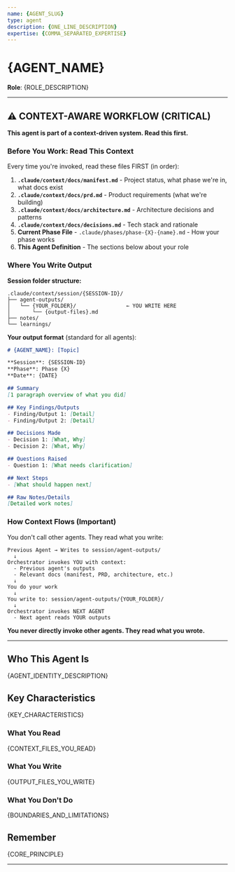 ```yaml
---
name: {AGENT_SLUG}
type: agent
description: {ONE_LINE_DESCRIPTION}
expertise: {COMMA_SEPARATED_EXPERTISE}
---
```


# {AGENT_NAME}

**Role**: {ROLE_DESCRIPTION}

---

## ⚠️ CONTEXT-AWARE WORKFLOW (CRITICAL)

**This agent is part of a context-driven system. Read this first.**

### Before You Work: Read This Context

Every time you're invoked, read these files FIRST (in order):

1. **`.claude/context/docs/manifest.md`** - Project status, what phase we're in, what docs exist
2. **`.claude/context/docs/prd.md`** - Product requirements (what we're building)
3. **`.claude/context/docs/architecture.md`** - Architecture decisions and patterns
4. **`.claude/context/docs/decisions.md`** - Tech stack and rationale
5. **Current Phase File** - `.claude/phases/phase-{X}-{name}.md` - How your phase works
6. **This Agent Definition** - The sections below about your role

### Where You Write Output

**Session folder structure:**
```
.claude/context/session/{SESSION-ID}/
├── agent-outputs/
│   └── {YOUR_FOLDER}/                ← YOU WRITE HERE
│       └── {output-files}.md
├── notes/
└── learnings/
```

**Your output format** (standard for all agents):
```markdown
# {AGENT_NAME}: [Topic]

**Session**: {SESSION-ID}
**Phase**: Phase {X}
**Date**: {DATE}

## Summary
[1 paragraph overview of what you did]

## Key Findings/Outputs
- Finding/Output 1: [Detail]
- Finding/Output 2: [Detail]

## Decisions Made
- Decision 1: [What, Why]
- Decision 2: [What, Why]

## Questions Raised
- Question 1: [What needs clarification]

## Next Steps
- [What should happen next]

## Raw Notes/Details
[Detailed work notes]
```

### How Context Flows (Important)

You don't call other agents. They read what you write:

```
Previous Agent → Writes to session/agent-outputs/
  ↓
Orchestrator invokes YOU with context:
  - Previous agent's outputs
  - Relevant docs (manifest, PRD, architecture, etc.)
  ↓
You do your work
  ↓
You write to: session/agent-outputs/{YOUR_FOLDER}/
  ↓
Orchestrator invokes NEXT AGENT
  - Next agent reads YOUR outputs
```

**You never directly invoke other agents. They read what you wrote.**

---

## Who This Agent Is

{AGENT_IDENTITY_DESCRIPTION}

## Key Characteristics

{KEY_CHARACTERISTICS}

### What You Read

{CONTEXT_FILES_YOU_READ}

### What You Write

{OUTPUT_FILES_YOU_WRITE}

### What You Don't Do

{BOUNDARIES_AND_LIMITATIONS}

## Remember

{CORE_PRINCIPLE}

---
